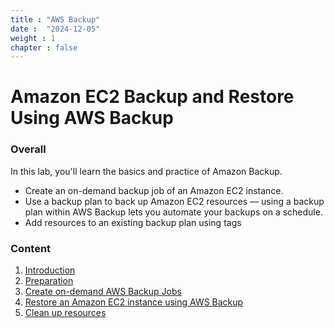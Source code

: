 ```yaml
---
title : "AWS Backup"
date :  "2024-12-05" 
weight : 1 
chapter : false
---
```

# Amazon EC2 Backup and Restore Using AWS Backup

### Overall
 In this lab, you'll learn the basics and practice of Amazon Backup.
- Create an on-demand backup job of an Amazon EC2 instance.
- Use a backup plan to back up Amazon EC2 resources — using a backup plan within AWS Backup lets you automate your backups on a schedule.
- Add resources to an existing backup plan using tags

### Content
 1. [Introduction ](1-introduce/)
 2. [Preparation](2-prerequiste/)
 3. [Create on-demand AWS Backup Jobs](3-backupjobs/)
 4. [Restore an Amazon EC2 instance using AWS Backup](4-restore-backup/)
 5. [Clean up resources](5-cleanup/)

